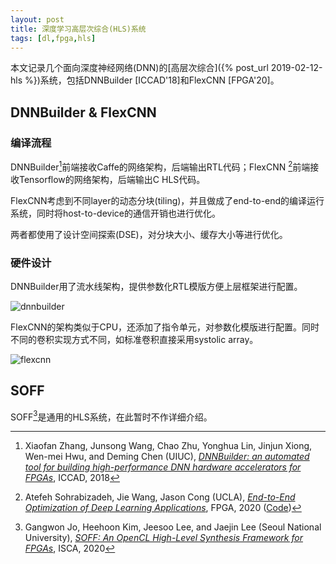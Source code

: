 ```yaml
---
layout: post
title: 深度学习高层次综合(HLS)系统
tags: [dl,fpga,hls]
---
```


本文记录几个面向深度神经网络(DNN)的[高层次综合]({% post_url 2019-02-12-hls %})系统，包括DNNBuilder [ICCAD'18]和FlexCNN [FPGA'20]。

<!--more-->

## DNNBuilder & FlexCNN
### 编译流程
DNNBuilder[^1]前端接收Caffe的网络架构，后端输出RTL代码；FlexCNN [^2]前端接收Tensorflow的网络架构，后端输出C HLS代码。

FlexCNN考虑到不同layer的动态分块(tiling)，并且做成了end-to-end的编译运行系统，同时将host-to-device的通信开销也进行优化。

两者都使用了设计空间探索(DSE)，对分块大小、缓存大小等进行优化。

### 硬件设计
DNNBuilder用了流水线架构，提供参数化RTL模版方便上层框架进行配置。

![dnnbuilder]({{"/assets/images/HLS/dnnbuilder.jpg"|absolute_url}})

FlexCNN的架构类似于CPU，还添加了指令单元，对参数化模版进行配置。同时不同的卷积实现方式不同，如标准卷积直接采用systolic array。

![flexcnn]({{"/assets/images/HLS/flexcnn.jpg"|absolute_url}})

## SOFF
SOFF[^3]是通用的HLS系统，在此暂时不作详细介绍。

[^1]: Xiaofan Zhang, Junsong Wang, Chao Zhu, Yonghua Lin, Jinjun Xiong, Wen-mei Hwu, and Deming Chen (UIUC), [*DNNBuilder: an automated tool for building high-performance DNN hardware accelerators for FPGAs*](https://dl.acm.org/doi/10.1145/3240765.3240801), ICCAD, 2018
[^2]: Atefeh Sohrabizadeh, Jie  Wang, Jason Cong (UCLA), [*End-to-End Optimization of Deep Learning Applications*](https://dl.acm.org/doi/pdf/10.1145/3373087.3375321), FPGA, 2020 ([Code](https://github.com/UCLA-VAST/FlexCNN))
[^3]: Gangwon Jo, Heehoon Kim, Jeesoo Lee, and Jaejin Lee (Seoul National University), [*SOFF: An OpenCL High-Level Synthesis Framework for FPGAs*](https://conferences.computer.org/isca/pdfs/ISCA2020-4QlDegUf3fKiwUXfV0KdCm/466100a295/466100a295.pdf), ISCA, 2020
